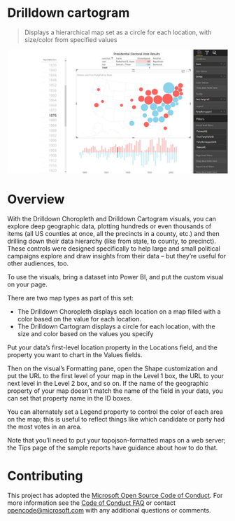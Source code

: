 # Drilldown cartogram

> Displays a hierarchical map set as a circle for each location, with size/color from specified values

![ChicletSlicer screenshot](assets/screenshot_1.jpg)

# Overview

With the Drilldown Choropleth and Drilldown Cartogram visuals, you can explore deep geographic data, plotting hundreds or even thousands of items (all US counties at once, all the precincts in a county, etc.) and then drilling down their data hierarchy (like from state, to county, to precinct). These controls were designed specifically to help large and small political campaigns explore and draw insights from their data – but they’re useful for other audiences, too.

To use the visuals, bring a dataset into Power BI, and put the custom visual on your page. 

There are two map types as part of this set: 
- The Drilldown Choropleth displays each location on a map filled with a color based on the value for each location.
- The Drilldown Cartogram displays a circle for each location, with the size and color based on the values you specify

Put your data’s first-level location property in the Locations field, and the property you want to chart in the Values fields.

Then on the visual’s Formatting pane, open the Shape customization and put the URL to the first level of your map in the Level 1 box, the URL to your next level in the Level 2 box, and so on. If the name of the geographic property of your map doesn’t match the name of the field in your data, you can set that property name in the ID boxes.

You can alternately set a Legend property to control the color of each area on the map; this is useful to reflect things like which candidate or party had the most votes in an area.

Note that you’ll need to put your topojson-formatted maps on a web server; the Tips page of the sample reports have guidance about how to do that.

# Contributing

This project has adopted the [Microsoft Open Source Code of Conduct](https://opensource.microsoft.com/codeofconduct/). For more information see the [Code of Conduct FAQ](https://opensource.microsoft.com/codeofconduct/faq/) or contact [opencode@microsoft.com](mailto:opencode@microsoft.com) with any additional questions or comments.
